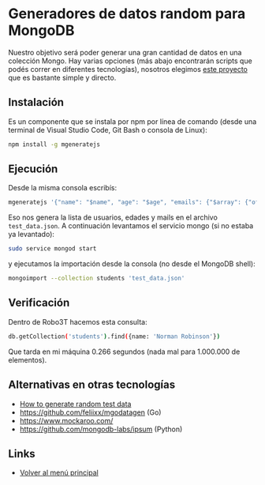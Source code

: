 # Generadores de datos random para MongoDB

Nuestro objetivo será poder generar una gran cantidad de datos en una colección Mongo. Hay varias opciones (más abajo encontrarán scripts que podés correr en diferentes tecnologías), nosotros elegimos [este proyecto](https://github.com/rueckstiess/mgeneratejs) que es bastante simple y directo.

## Instalación

Es un componente que se instala por npm por línea de comando (desde una terminal de Visual Studio Code, Git Bash o consola de Linux):

```bash
npm install -g mgeneratejs
```

## Ejecución

Desde la misma consola escribís:

```bash
mgeneratejs '{"name": "$name", "age": "$age", "emails": {"$array": {"of": "$email", "number": 3}}}' -n 1000000 > test_data.json
```

Eso nos genera la lista de usuarios, edades y mails en el archivo `test_data.json`. A continuación levantamos el servicio mongo (si no estaba ya levantado):

```bash
sudo service mongod start
```

y ejecutamos la importación desde la consola (no desde el MongoDB shell):

```bash
mongoimport --collection students 'test_data.json'
```

## Verificación

Dentro de Robo3T hacemos esta consulta:

```bash
db.getCollection('students').find({name: 'Norman Robinson'})
```

Que tarda en mi máquina 0.266 segundos (nada mal para 1.000.000 de elementos).

## Alternativas en otras tecnologías

* [How to generate random test data](https://farenda.com/mongodb/how-to-generate-random-test-data-in-mongodb/)
* https://github.com/feliixx/mgodatagen (Go)
* https://www.mockaroo.com/
* https://github.com/mongodb-labs/ipsum (Python)

## Links

* [Volver al menú principal](../README.md)
